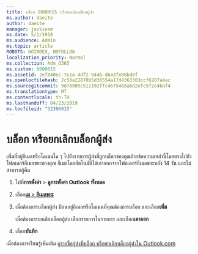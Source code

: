 ```yaml
---
title: บล็อก 8000015 หรือยกเลิกบล็อกผู้ส่ง
ms.author: daeite
author: daeite
manager: jackiesm
ms.date: 5/1/2018
ms.audience: Admin
ms.topic: article
ROBOTS: NOINDEX, NOFOLLOW
localization_priority: Normal
ms.collection: Adm_O365
ms.custom: 8000015
ms.assetid: 2ef840ec-7e1a-4df2-944b-d643fe08bd8f
ms.openlocfilehash: 2c58a22878b5d36554a17d4363303ccf6207a4ac
ms.sourcegitcommit: 9d78905c512192ffc4675468abd2efc5f2e4baf4
ms.translationtype: MT
ms.contentlocale: th-TH
ms.lasthandoff: 04/23/2019
ms.locfileid: "32396815"
---
```

# <a name="block-or-unblock-senders"></a>บล็อก หรือยกเลิกบล็อกผู้ส่ง

เพิ่มที่อยู่อีเมลหรือโดเมนใด ๆ ไปยังรายการผู้ส่งที่ถูกบล็อกของคุณย้ายข้อความเหล่านี้โดยตรงไปยังโฟลเดอร์อีเมลขยะของคุณ อีเมลโดยอัตโนมัติได้เอาออกจากโฟลเดอร์อีเมลขยะหลัง 14 วัน และไม่สามารถกู้คืน
  
1. ไปที่**การตั้งค่า** \> **ดูการตั้งค่า Outlook ทั้งหมด** 
    
2. เลือก[**เม** \> **อีเมลขยะ**](https://outlook.live.com/mail/options/mail/junkEmail) 
    
3. เมื่อต้องการบล็อกผู้ส่ง ป้อนอยู่อีเมลหรือโดเมนที่คุณต้องการบล็อก และเลือก**เพิ่ม** 
    
    เมื่อต้องการยกเลิกบล็อกผู้ส่ง เลือกรายการในรายการ และเลือก**เอาออก**
    
4. เลือก**บันทึก** 
    
เมื่อต้องการเรียนรู้เพิ่มเติม ดู[รายชื่อผู้ส่งที่บล็อก หรือยกเลิกบล็อกผู้ส่งใน Outlook.com](https://go.microsoft.com/fwlink/p/?linkid=873133)
  


